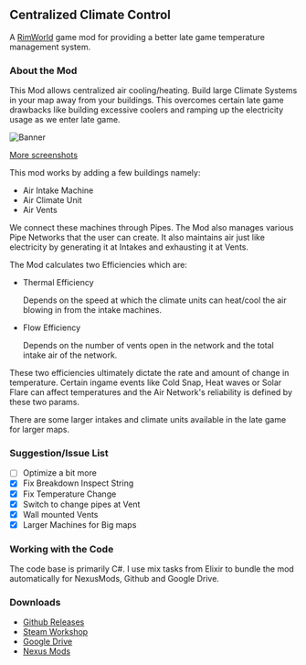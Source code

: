 ## Centralized Climate Control
A [RimWorld](http://store.steampowered.com/app/294100/RimWorld/) game mod for providing a better late game temperature management system.

### About the Mod
This Mod allows centralized air cooling/heating. Build large Climate Systems in your map away from your buildings. This overcomes certain late game drawbacks like building excessive coolers and ramping up the electricity usage as we enter late game.

![Banner](https://github.com/Jdalt40/CentralizedClimateControlMod/tree/Source/Misc/Banners/Banner1.jpg)

[More screenshots](https://github.com/Jdalt40/CentralizedClimateControlMod/tree/Source/Misc/Banners)

This mod works by adding a few buildings namely:
- Air Intake Machine
- Air Climate Unit
- Air Vents

We connect these machines through Pipes. The Mod also manages various Pipe Networks that the user can create. It also maintains air just like electricity by generating it at Intakes and exhausting it at Vents.

The Mod calculates two Efficiencies which are:
- Thermal Efficiency

    Depends on the speed at which the climate units can heat/cool the air blowing in from the intake machines.

- Flow Efficiency

    Depends on the number of vents open in the network and the total intake air of the network.

These two efficiencies ultimately dictate the rate and amount of change in temperature. Certain ingame events like Cold Snap, Heat waves or Solar Flare can affect temperatures and the Air Network's reliability is defined by these two params.

There are some larger intakes and climate units available in the late game for larger maps.

### Suggestion/Issue List
- [ ] Optimize a bit more
- [x] Fix Breakdown Inspect String
- [x] Fix Temperature Change
- [x] Switch to change pipes at Vent
- [x] Wall mounted Vents
- [x] Larger Machines for Big maps

### Working with the Code
The code base is primarily C#. I use mix tasks from Elixir to bundle the mod automatically for NexusMods, Github and Google Drive.

### Downloads
- [Github Releases](https://github.com/vasumahesh1/CentralizedClimateControlMod/releases)
- [Steam Workshop](http://steamcommunity.com/sharedfiles/filedetails/?id=973091113)
- [Google Drive](https://drive.google.com/drive/folders/0B08U3R0FGDNCaWowSC1wNDg1ZW8?usp=sharing)
- [Nexus Mods](http://www.nexusmods.com/rimworld/mods/196/)

